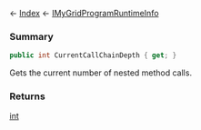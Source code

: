 ← [Index](Api-Index) ← [IMyGridProgramRuntimeInfo](Sandbox.ModAPI.Ingame.IMyGridProgramRuntimeInfo)

### Summary

```csharp
public int CurrentCallChainDepth { get; }
```

Gets the current number of nested method calls.

### Returns

[int](https://docs.microsoft.com/en-us/dotnet/api/system.int32?view=netframework-4.6)

